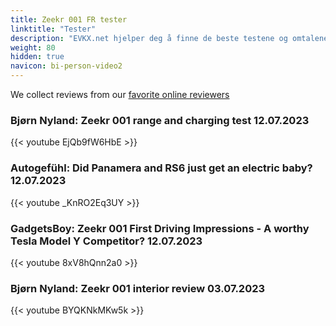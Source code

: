 ```yaml
---
title: Zeekr 001 FR tester
linktitle: "Tester"
description: "EVKX.net hjelper deg å finne de beste testene og omtalene av denne modellen. "
weight: 80
hidden: true
navicon: bi-person-video2
---
```

We collect reviews from our [favorite online reviewers](/guides/evreviewers/)

### Bjørn Nyland: Zeekr 001 range and charging test 12.07.2023

{{< youtube EjQb9fW6HbE >}}

### Autogefühl: Did Panamera and RS6 just get an electric baby? 12.07.2023

{{< youtube _KnRO2Eq3UY >}}

### GadgetsBoy: Zeekr 001 First Driving Impressions - A worthy Tesla Model Y Competitor? 12.07.2023

{{< youtube 8xV8hQnn2a0 >}}

### Bjørn Nyland: Zeekr 001 interior review 03.07.2023

{{< youtube BYQKNkMKw5k >}}

